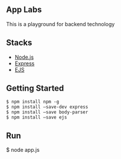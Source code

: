 ## App Labs
This is a playground for backend technology

## Stacks
- [Node.js](https://github.com/nodejs/node)
- [Express](https://github.com/expressjs/express)
- [EJS](https://github.com/mde/ejs)

## Getting Started
```
$ npm install npm -g
$ npm install —save-dev express
$ npm install —save body-parser
$ npm install —save ejs
```

## Run
$ node app.js
